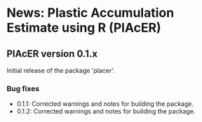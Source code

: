 # News: Plastic Accumulation Estimate using R (PlAcER)

## PlAcER version 0.1.x
Initial release of the package 'placer'.

### Bug fixes
* 0.1.1: Corrected warnings and notes for building the package.
* 0.1.2: Corrected warnings and notes for building the package.
